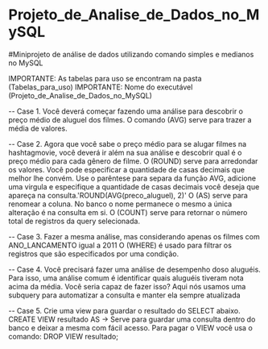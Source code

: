 # Projeto_de_Analise_de_Dados_no_MySQL

#Miniprojeto de análise de dados utilizando comando simples e medianos no MySQL

IMPORTANTE: As tabelas para uso se encontram na pasta (Tabelas_para_uso)
IMPORTANTE: Nome do executável (Projeto_de_Analise_de_Dados_no_MySQL)

-- Case 1. Você deverá começar fazendo uma análise para descobrir o preço médio de aluguel dos filmes.
O comando (AVG) serve para trazer a média de valores.

-- Case 2. Agora que você sabe o preço médio para se alugar filmes na hashtagmovie, você deverá ir além na sua análise e descobrir qual é o preço médio para cada gênero de filme.
O (ROUND) serve para arredondar os valores. Você pode especificar a quantidade de casas decimais que melhor lhe convém. Use o parêntese para separa da função AVG, adicione uma virgula e especifique a quantidade de casas decimais você deseja que apareça na consulta.'ROUND(AVG(preco_aluguel), 2)'
O (AS) serve para renomear a coluna. No banco o nome permanece o mesmo a única alteração é na consulta em si. 
O (COUNT) serve para retornar o número total de registros da query selecionada.

-- Case 3. Fazer a mesma análise, mas considerando apenas os filmes com ANO_LANCAMENTO igual a 2011
 O (WHERE) é usado para filtrar os registros que são especificados por uma condição.

-- Case 4. Você precisará fazer uma análise de desempenho doso aluguéis. Para isso,
uma análise comum é identificar quais aluguéis tiveram nota acima da média. Você
seria capaz de fazer isso?
Aqui nós usamos uma subquery para automatizar a consulta e manter ela sempre atualizada 

-- Case 5. Crie uma view para guardar o resultado do SELECT abaixo.
CREATE VIEW resultado AS -> Serve para guardar uma consulta dentro do banco e deixar a mesma com fácil acesso.
Para pagar o VIEW você usa o comando: DROP VIEW resultado;
